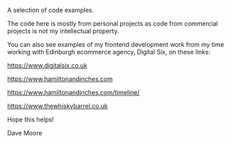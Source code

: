 A selection of code examples.

The code here is mostly from personal projects as code from commercial projects is not my intellectual property.

You can also see examples of my frontend development work from my time working with Edinburgh ecommerce agency, Digital Six, on these links:

https://www.digitalsix.co.uk

https://www.hamiltonandinches.com

https://www.hamiltonandinches.com/timeline/

https://www.thewhiskybarrel.co.uk


Hope this helps!

Dave Moore
